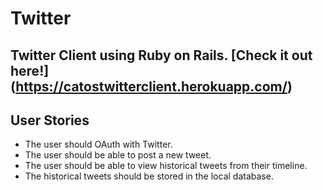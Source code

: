 # Twitter

## Twitter Client using Ruby on Rails. [Check it out here!] (https://catostwitterclient.herokuapp.com/)

## User Stories

- The user should OAuth with Twitter.      
- The user should be able to post a new tweet.
- The user should be able to view historical tweets from their timeline.
- The historical tweets should be stored in the local database.